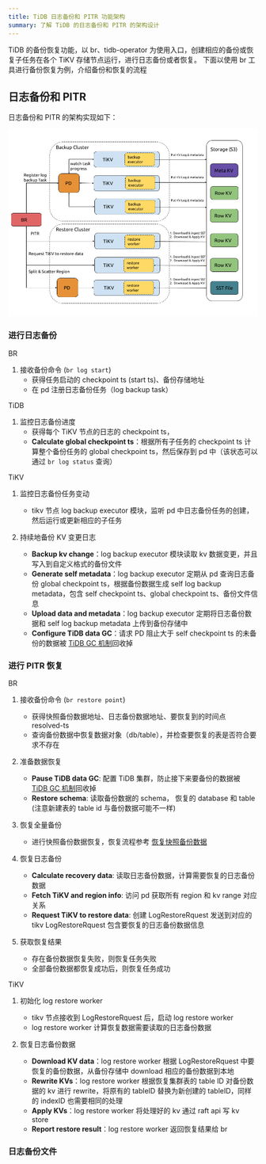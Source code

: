 ```yaml
---
title: TiDB 日志备份和 PITR 功能架构
summary: 了解 TiDB 的日志备份和 PITR 的架构设计
---
```


TiDB 的备份恢复功能，以 br、tidb-operator 为使用入口，创建相应的备份或恢复子任务在各个 TiKV 存储节点运行，进行日志备份或者恢复。 下面以使用 br 工具进行备份恢复为例，介绍备份和恢复的流程

## 日志备份和 PITR

日志备份和 PITR 的架构实现如下：

![BR log backup and PITR architecture](/media/br/br-log-arch.png)

### 进行日志备份

BR

1. 接收备份命令 (`br log start`)
   - 获得任务启动的 checkpoint ts (start ts)、备份存储地址
   - 在 pd 注册日志备份任务（log backup task）

TiDB

1. 监控日志备份进度
   - 获得每个 TiKV 节点的日志的 checkpoint ts，
   - **Calculate global checkpoint ts**：根据所有子任务的 checkpoint ts 计算整个备份任务的 global checkpoint ts，然后保存到 pd 中（该状态可以通过 `br log status` 查询）

TiKV

1. 监控日志备份任务变动
   - tikv 节点 log backup executor 模块，监听 pd 中日志备份任务的创建，然后运行或更新相应的子任务

2. 持续地备份 KV 变更日志
   - **Backup kv change**：log backup executor 模块读取 kv 数据变更，并且写入到自定义格式的备份文件
   - **Generate self metadata**：log backup executor 定期从 pd 查询日志备份 global checkpoint ts，根据备份数据生成 self log backup metadata，包含 self checkpoint ts、global checkpoint ts、备份文件信息
   - **Upload data and metadata**：log backup executor 定期将日志备份数据和 self log backup metadata 上传到备份存储中
   - **Configure TiDB data GC**：请求 PD 阻止大于 self checkpoint ts 的未备份的数据被 [TiDB GC 机制](/garbage-collection-overview.md)回收掉


### 进行 PITR 恢复

BR

1. 接收备份命令 (`br restore point`)
   - 获得快照备份数据地址、日志备份数据地址、要恢复到的时间点 resolved-ts
   - 查询备份数据中恢复数据对象（db/table），并检查要恢复的表是否符合要求不存在

2. 准备数据恢复
   - **Pause TiDB data GC**: 配置 TiDB 集群，防止接下来要备份的数据被 [TiDB GC 机制](/garbage-collection-overview.md)回收掉
   - **Restore schema**: 读取备份数据的 schema， 恢复的 database 和 table (注意新建表的 table id 与备份数据可能不一样)

3. 恢复全量备份
   -  进行快照备份数据恢复，恢复流程参考 [恢复快照备份数据]()

4. 恢复日志备份
   - **Calculate recovery data**: 读取日志备份数据，计算需要恢复的日志备份数据
   - **Fetch TiKV and region info**: 访问 pd 获取所有 region 和 kv range 对应关系
   - **Request TiKV to restore data**: 创建 LogRestoreRquest 发送到对应的 tikv LogRestoreRquest 包含要恢复的日志备份数据信息

5. 获取恢复结果
   - 存在备份数据恢复失败，则恢复任务失败
   - 全部备份数据都恢复成功后，则恢复任务成功

TiKV

1. 初始化 log restore worker
   - tikv 节点接收到 LogRestoreRquest 后，启动 log restore worker
   - log restore worker 计算恢复数据需要读取的日志备份数据

2. 恢复日志备份数据
    - **Download KV data**：log restore worker 根据 LogRestoreRquest 中要恢复的备份数据，从备份存储中 download 相应的备份数据到本地
    - **Rewrite KVs**：log restore worker 根据恢复集群表的 table ID 对备份数据的 kv 进行 rewrite，将原有的 tableID 替换为新创建的 tableID，同样的 indexID 也需要相同的处理
    - **Apply KVs**：log restore worker 将处理好的 kv 通过 raft api 写 kv store
    - **Report restore result**：log restore worker 返回恢复结果给 br

### 日志备份文件